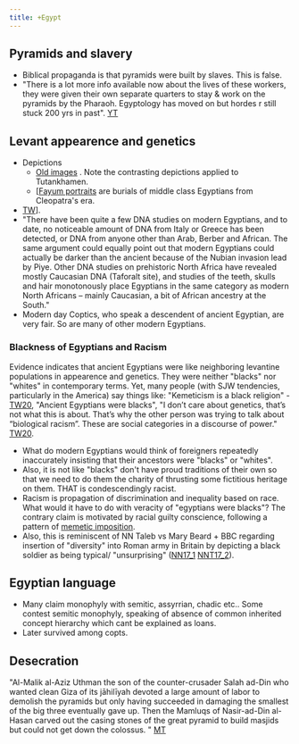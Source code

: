 ```yaml
---
title: +Egypt
---
```


## Pyramids and slavery
- Biblical propaganda is that pyramids were built by slaves. This is false.
- "There is a lot more info available now about the lives of these workers, they were given their own separate quarters to stay & work on the pyramids by the Pharaoh. Egyptology has moved on but hordes r still stuck 200 yrs in past". [YT](https://www.youtube.com/watch?v=LsEwVgNbyZg)

## Levant appearence and genetics
- Depictions
  - [Old images](https://mathildasanthropologyblog.wordpress.com/2008/07/22/the-faces-of-ancient-egypt/) . Note the contrasting depictions applied to Tutankhamen.
  - \[[Fayum portraits](https://mathildasanthropologyblog.wordpress.com/2008/03/04/fayum-portraits/) are burials of middle class Egyptians from Cleopatra's era.
- [TW](https://twitter.com/blog_supplement/status/869797224334675968)\].
- "There have been quite a few DNA studies on modern Egyptians, and to date, no noticeable amount of DNA from Italy or Greece has been detected, or DNA from anyone other than Arab, Berber and African. The same argument could equally point out that modern Egyptians could actually be darker than the ancient because of the Nubian invasion lead by Piye. Other DNA studies on prehistoric North Africa have revealed mostly Caucasian DNA (Taforalt site), and studies of the teeth, skulls and hair monotonously place Egyptians in the same category as modern North Africans – mainly Caucasian, a bit of African ancestry at the South."
- Modern day Coptics, who speak a descendent of ancient Egyptian, are very fair. So are many of other modern Egyptians.

### Blackness of Egyptians and Racism
Evidence indicates that ancient Egyptians were like neighboring levantine populations in appearence and genetics. They were neither "blacks" nor "whites" in contemporary terms. Yet, many people (with SJW tendencies, particularly in the America) say things like: "Kemeticism is a black religion" - [TW20](https://twitter.com/Khenneferitw/status/1268427854972432385), "Ancient Egyptians were blacks", "I don’t care about genetics, that’s not what this is about. That’s why the other person was trying to talk about “biological racism”. These are social categories in a discourse of power." [TW20](https://twitter.com/EPButler/status/1268744232627568643). 

- What do modern Egyptians would think of foreigners repeatedly inaccurately insisting that their ancestors were "blacks" or "whites". 
- Also, it is not like "blacks" don't have proud traditions of their own so that we need to do them the charity of thrusting some fictitious heritage on them. THAT is condescendingly racist.
- Racism is propagation of discrimination and inequality based on race. What would it have to do with veracity of "egyptians were blacks"? The contrary claim is motivated by racial guilty conscience, following a pattern of [memetic imposition](../../../main/polity/external-affairs/ingestion/memetic_framework/).
- Also, this is reminiscent of NN Taleb vs Mary Beard + BBC regarding insertion of "diversity" into Roman army in Britain by depicting a black soldier as being typical/ "unsurprising" ([NN17_1](https://medium.com/east-med-project-history-philology-and-genetics/something-is-broken-in-the-uk-intellectual-sphere-7efc9a1f154a) [NNT17_2](https://medium.com/east-med-project-history-philology-and-genetics/the-insidious-racism-of-mary-beard-et-al-8b6b768b4575)).

## Egyptian language

- Many claim monophyly with semitic, assyrrian, chadic etc.. Some contest semitic monophyly, speaking of absence of common inherited concept hierarchy which cant be explained as loans.
- Later survived among copts.

## Desecration
"Al-Malik al-Aziz Uthman the son of the counter-crusader Salah ad-Din who wanted clean Giza of its jāhilīyah devoted a large amount of labor to demolish the pyramids but only having succeeded in damaging the smallest of the big three eventually gave up. Then the Mamluqs of Nasir-ad-Din al-Hasan carved out the casing stones of the great pyramid to build masjids but could not get down the colossus. " [MT](https://manasataramgini.wordpress.com/2016/08/23/some-meanderings-among-golden-stuff/)